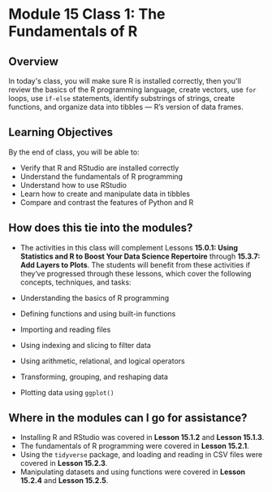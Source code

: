 # Module 15 Class 1: The Fundamentals of R

## Overview
In today's class, you will make sure R is installed correctly, then you'll review the basics of the R programming language, create vectors, use `for` loops, use `if-else` statements, identify substrings of strings, create functions, and organize data into tibbles &mdash; R’s version of data frames.

## Learning Objectives

By the end of class, you will be able to:
 
* Verify that R and RStudio are installed correctly
* Understand the fundamentals of R programming
* Understand how to use RStudio
* Learn how to create and manipulate data in tibbles
* Compare and contrast the features of Python and R

## How does this tie into the modules?
* The activities in this class will complement Lessons **15.0.1: Using Statistics and R to Boost Your Data Science Repertoire** through **15.3.7: Add Layers to Plots**.  The students will benefit from these activities if they‘ve progressed through these lessons, which cover the following concepts, techniques, and tasks:  

* Understanding the basics of R programming
* Defining functions and using built-in functions
* Importing and reading files 
* Using indexing and slicing to filter data
* Using arithmetic, relational, and logical operators 
* Transforming, grouping, and reshaping data 
* Plotting data using `ggplot()`

## Where in the modules can I go for assistance?

  * Installing R and RStudio was covered in **Lesson 15.1.2** and **Lesson 15.1.3**.
  * The fundamentals of R programming were covered in **Lesson 15.2.1**.
  * Using the `tidyverse` package, and loading and reading in CSV files were covered in **Lesson 15.2.3**.
  * Manipulating datasets and using functions were covered in **Lesson 15.2.4** and **Lesson 15.2.5**.
